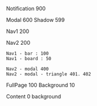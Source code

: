 

Notification  900


Modal  600
    Shadow 599


Nav1  200
    

Nav2  200
    

    Nav1 - bar : 100
    Nav1 - board : 50

    Nav2 - modal 400
    Nav2 - modal - triangle 401. 402


FullPage  100
    Background 10
    
    
Content  0
    background 